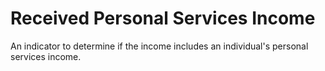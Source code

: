# Received Personal Services Income
An indicator to determine if the income includes an individual's personal services income.
